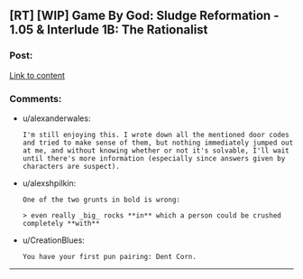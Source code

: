 ## [RT] [WIP] Game By God: Sludge Reformation - 1.05 & Interlude 1B: The Rationalist

### Post:

[Link to content]()

### Comments:

- u/alexanderwales:
  ```
  I'm still enjoying this. I wrote down all the mentioned door codes and tried to make sense of them, but nothing immediately jumped out at me, and without knowing whether or not it's solvable, I'll wait until there's more information (especially since answers given by characters are suspect).
  ```

- u/alexshpilkin:
  ```
  One of the two grunts in bold is wrong:

  > even really _big_ rocks **in** which a person could be crushed completely **with**
  ```

- u/CreationBlues:
  ```
  You have your first pun pairing: Dent Corn.
  ```

---


